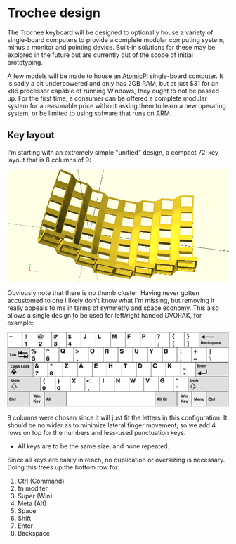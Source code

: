 # Trochee design

The Trochee keyboard will be designed to optionally house a variety of single-board computers to provide a complete modular computing system, minus a monitor and pointing device. Built-in solutions for these may be explored in the future but are currently out of the scope of initial prototyping.

A few models will be made to house an [AtomicPi](https://www.amazon.com/Atomic-Pi-High-Speed-Peripheral/dp/B07N298F2B) single-board computer. It is sadly a bit underpowered and only has 2GB RAM, but at just $31 for an x86 processor capable of running Windows, they ought to not be passed up. For the first time, a consumer can be offered a complete modular system for a reasonable price without asking them to learn a new operating system, or be limited to using sofware that runs on ARM.

## Key layout

I'm starting with an extremely simple "unified" design, a compact 72-key layout that is 8 columns of 9:

![Unified design](../resources/switch-holes.png)

Obviously note that there is no thumb cluster. Having never gotten accustomed to one I likely don't know what I'm missing, but removing it really appeals to me in terms of symmetry and space economy. This also allows a single design to be used for left/right handed DVORAK, for example:

![Right-hand Dvorak](../resources/KB_Dvorak_Right.svg)

8 columns were chosen since it will just fit the letters in this configuration. It should be no wider as to minimize lateral finger movement, so we add 4 rows on top for the numbers and less-used punctuation keys.

* All keys are to be the same size, and none repeated.

Since all keys are easily in reach, no duplication or oversizing is necessary. Doing this frees up the bottom row for:

1. Ctrl (Command)
2. fn modifer
3. Super (Win)
4. Meta (Alt)
5. Space
6. Shift
7. Enter
8. Backspace
